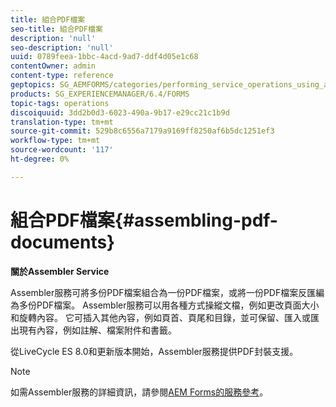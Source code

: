 ```yaml
---
title: 組合PDF檔案
seo-title: 組合PDF檔案
description: 'null'
seo-description: 'null'
uuid: 0789feea-1bbc-4acd-9ad7-ddf4d05e1c68
contentOwner: admin
content-type: reference
geptopics: SG_AEMFORMS/categories/performing_service_operations_using_apis
products: SG_EXPERIENCEMANAGER/6.4/FORMS
topic-tags: operations
discoiquuid: 3dd2b0d3-6023-490a-9b17-e29cc21c1b9d
translation-type: tm+mt
source-git-commit: 529b8c6556a7179a9169ff8250af6b5dc1251ef3
workflow-type: tm+mt
source-wordcount: '117'
ht-degree: 0%

---
```



# 組合PDF檔案{#assembling-pdf-documents}

**關於Assembler Service**

Assembler服務可將多份PDF檔案組合為一份PDF檔案，或將一份PDF檔案反匯編為多份PDF檔案。 Assembler服務可以用各種方式操縱文檔，例如更改頁面大小和旋轉內容。 它可插入其他內容，例如頁首、頁尾和目錄，並可保留、匯入或匯出現有內容，例如註解、檔案附件和書籤。

從LiveCycle ES 8.0和更新版本開始，Assembler服務提供PDF封裝支援。

>[!NOTE]
>
>如需Assembler服務的詳細資訊，請參閱[AEM Forms的服務參考](https://www.adobe.com/go/learn_aemforms_services_63)。

